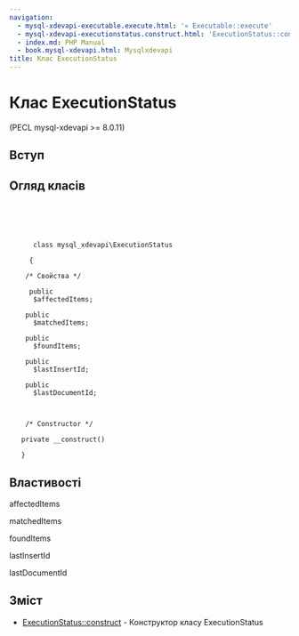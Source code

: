 ```yaml
---
navigation:
  - mysql-xdevapi-executable.execute.html: '« Executable::execute'
  - mysql-xdevapi-executionstatus.construct.html: 'ExecutionStatus::construct »'
  - index.md: PHP Manual
  - book.mysql-xdevapi.html: Mysqlxdevapi
title: Клас ExecutionStatus
---
```

# Клас ExecutionStatus

(PECL mysql-xdevapi >= 8.0.11)

## Вступ

## Огляд класів

```synopsis



    
     
      class mysql_xdevapi\ExecutionStatus
     
     {

    /* Свойства */
    
     public
      $affectedItems;

    public
      $matchedItems;

    public
      $foundItems;

    public
      $lastInsertId;

    public
      $lastDocumentId;



    /* Constructor */
    
   private __construct()

   }
```

## Властивості

affectedItems

matchedItems

foundItems

lastInsertId

lastDocumentId

## Зміст

-   [ExecutionStatus::construct](mysql-xdevapi-executionstatus.construct.html) - Конструктор класу ExecutionStatus

